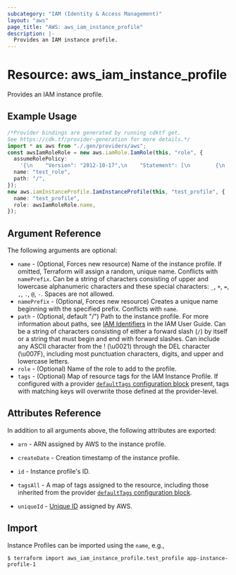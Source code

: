 ```yaml
---
subcategory: "IAM (Identity & Access Management)"
layout: "aws"
page_title: "AWS: aws_iam_instance_profile"
description: |-
  Provides an IAM instance profile.
---
```


# Resource: aws\_iam\_instance\_profile

Provides an IAM instance profile.

## Example Usage

```typescript
/*Provider bindings are generated by running cdktf get.
See https://cdk.tf/provider-generation for more details.*/
import * as aws from "./.gen/providers/aws";
const awsIamRoleRole = new aws.iamRole.IamRole(this, "role", {
  assumeRolePolicy:
    '{\n    "Version": "2012-10-17",\n    "Statement": [\n        {\n            "Action": "sts:AssumeRole",\n            "Principal": {\n               "Service": "ec2.amazonaws.com"\n            },\n            "Effect": "Allow",\n            "Sid": ""\n        }\n    ]\n}\n',
  name: "test_role",
  path: "/",
});
new aws.iamInstanceProfile.IamInstanceProfile(this, "test_profile", {
  name: "test_profile",
  role: awsIamRoleRole.name,
});

```

## Argument Reference

The following arguments are optional:

* `name` - (Optional, Forces new resource) Name of the instance profile. If omitted, Terraform will assign a random, unique name. Conflicts with `namePrefix`. Can be a string of characters consisting of upper and lowercase alphanumeric characters and these special characters: `_`, `+`, `=`, `,`, `.`, `@`, `-`. Spaces are not allowed.
* `namePrefix` - (Optional, Forces new resource) Creates a unique name beginning with the specified prefix. Conflicts with `name`.
* `path` - (Optional, default "/") Path to the instance profile. For more information about paths, see [IAM Identifiers](https://docs.aws.amazon.com/IAM/latest/UserGuide/Using_Identifiers.html) in the IAM User Guide. Can be a string of characters consisting of either a forward slash (`/`) by itself or a string that must begin and end with forward slashes. Can include any ASCII character from the ! (\u0021) through the DEL character (\u007F), including most punctuation characters, digits, and upper and lowercase letters.
* `role` - (Optional) Name of the role to add to the profile.
* `tags` - (Optional) Map of resource tags for the IAM Instance Profile. If configured with a provider [`defaultTags` configuration block](https://registry.terraform.io/providers/hashicorp/aws/latest/docs#default_tags-configuration-block) present, tags with matching keys will overwrite those defined at the provider-level.

## Attributes Reference

In addition to all arguments above, the following attributes are exported:

* `arn` - ARN assigned by AWS to the instance profile.
* `createDate` - Creation timestamp of the instance profile.
* `id` - Instance profile's ID.
* `tagsAll` - A map of tags assigned to the resource, including those inherited from the provider [`defaultTags` configuration block](https://registry.terraform.io/providers/hashicorp/aws/latest/docs#default_tags-configuration-block).
*   `uniqueId` - [Unique ID][1] assigned by AWS.

    [1]: https://docs.aws.amazon.com/IAM/latest/UserGuide/Using_Identifiers.html#GUIDs

## Import

Instance Profiles can be imported using the `name`, e.g.,

```console
$ terraform import aws_iam_instance_profile.test_profile app-instance-profile-1
```
